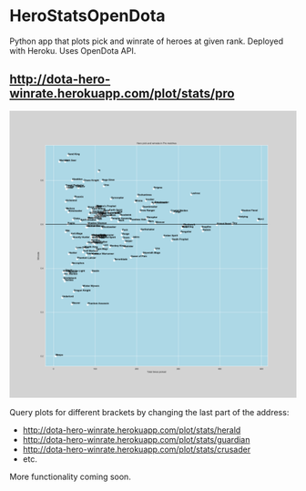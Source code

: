 # HeroStatsOpenDota
Python app that plots pick and winrate of heroes at given rank. Deployed with Heroku. Uses OpenDota API.

## http://dota-hero-winrate.herokuapp.com/plot/stats/pro
![hero picks and wins in pro matches](/static/images/pro_stats.png)

Query plots for different brackets by changing the last part of the address:
- http://dota-hero-winrate.herokuapp.com/plot/stats/herald
- http://dota-hero-winrate.herokuapp.com/plot/stats/guardian
- http://dota-hero-winrate.herokuapp.com/plot/stats/crusader
- etc.

More functionality coming soon.
